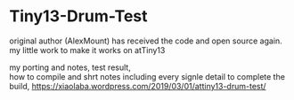 # Tiny13-Drum-Test
original author (AlexMount) has received the code and open source again. my little work to make it works on atTiny13


my porting and notes, test result,  
how to compile and shrt notes including every signle detail to complete the build,
https://xiaolaba.wordpress.com/2019/03/01/attiny13-drum-test/





